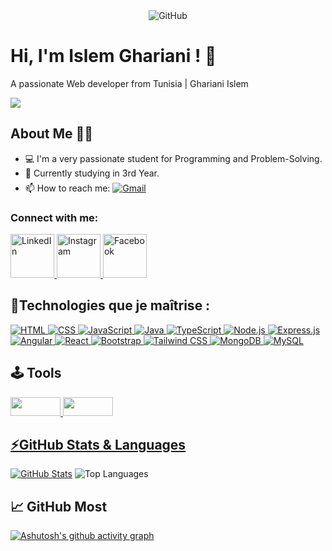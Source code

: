 <div align="center">
  <img src="https://user-images.githubusercontent.com/74038190/212257468-1e9a91f1-b626-4baa-b15d-5c385dfa7ed2.gif" alt="GitHub" />
</div>

# Hi, I'm Islem Ghariani ! 👋
A passionate Web developer from Tunisia | Ghariani Islem

![](https://komarev.com/ghpvc/?username=ghirr&color=dc143c)
## About Me 🙋‍♂️
- 💻 I'm a very passionate student for Programming and Problem-Solving.
- 🔭 Currently studying in 3rd Year.
- 📫 How to reach me: <a href="mailto:islemghariani.dev@gmail.com"><img style="padding-top: 7px;" src="https://img.shields.io/badge/Gmail-D14836?style=for-the-badge&logo=gmail&logoColor=white" alt="Gmail"></a>


### Connect with me:
<div style="display: inline-block; margin-right: 10px;">
  <a href="https://www.linkedin.com/in/islem-ghariani-36054b295/">
    <img style="width:70px;height:70px;" src="https://github.com/gauravghongde/social-icons/blob/master/PNG/Color/LinkedIN.png?raw=true" alt="LinkedIn">
  </a>
  <a href="https://www.instagram.com/islemghariani/">
    <img style="width:70px;height:70px;" src="https://cdn-icons-png.flaticon.com/128/2504/2504918.png?uid=R33087487&ga=GA1.1.140665445.1701948779&semt=ais" alt="Instagram">
  </a>
  <a href="https://www.facebook.com/ghirr.02">
    <img style="width:70px;height:70px;" src="https://github.com/gauravghongde/social-icons/blob/master/PNG/Color/Facebook.png?raw=true" alt="Facebook">
  </a>
</div>



## 🚀Technologies que je maîtrise :

<p dir="auto">
    <a href="https://developer.mozilla.org/en-US/docs/Web/HTML" target="_blank" rel="noopener noreferrer nofollow">
      <img src="https://img.shields.io/badge/HTML5-E34F26?style=for-the-badge&logo=html5&logoColor=white" alt="HTML">
    </a>
    <a href="https://developer.mozilla.org/en-US/docs/Web/CSS" target="_blank" rel="noopener noreferrer nofollow">
      <img src="https://img.shields.io/badge/CSS3-1572B6?style=for-the-badge&logo=css3&logoColor=white" alt="CSS">
    </a>
    <a href="https://developer.mozilla.org/en-US/docs/Web/JavaScript" target="_blank" rel="noopener noreferrer nofollow">
      <img src="https://img.shields.io/badge/JavaScript-F7DF1E?style=for-the-badge&logo=javascript&logoColor=black" alt="JavaScript">
    </a>
  <a href="https://www.java.com/" target="_blank" rel="noopener noreferrer nofollow">
    <img src="https://camo.githubusercontent.com/69aa4c0504930e8ae0b89332cd45436b67c8842992bc55ad11d2f67bac4eaa64/68747470733a2f2f696d672e736869656c64732e696f2f62616467652f4a6176612d4544384230303f7374796c653d666f722d7468652d6261646765266c6f676f3d6f70656e6a646b266c6f676f436f6c6f723d7768697465" alt="Java">
  </a>
  <a href="https://www.typescriptlang.org/" target="_blank" rel="noopener noreferrer nofollow">
    <img src="https://camo.githubusercontent.com/4a09e2a2a46ff51d57bfe440ca3ff9ec4c2bf576bf5ab89fbd4044fcaf7e3086/68747470733a2f2f696d672e736869656c64732e696f2f62616467652f547970655363726970742d3030374143433f7374796c653d666f722d7468652d6261646765266c6f676f3d74797065736372697074266c6f676f436f6c6f723d7768697465" alt="TypeScript">
  </a>
  <a href="https://nodejs.org/" target="_blank" rel="noopener noreferrer nofollow">
    <img src="https://img.shields.io/badge/node.js-6DA55F?style=for-the-badge&logo=node.js&logoColor=white" alt="Node.js">
  </a>
  <a href="https://expressjs.com/" target="_blank" rel="noopener noreferrer nofollow">
    <img src="https://img.shields.io/badge/Express%20js-000000?style=for-the-badge&logo=express&logoColor=white" alt="Express.js">
  </a>
  <a href="https://angular.io/" target="_blank" rel="noopener noreferrer nofollow">
    <img src="https://img.shields.io/badge/Angular-DD0031?style=for-the-badge&logo=angular&logoColor=white" alt="Angular">
  </a>
  <a href="https://reactjs.org/" target="_blank" rel="noopener noreferrer nofollow">
    <img src="https://img.shields.io/badge/React-20232A?style=for-the-badge&logo=react&logoColor=61DAFB" alt="React">
  </a>
  <a href="https://getbootstrap.com/" target="_blank" rel="noopener noreferrer nofollow">
    <img src="https://camo.githubusercontent.com/c402bd25609922ab7160b91524aeb125a2e664070816aeb6dd66af9c41f70087/68747470733a2f2f696d672e736869656c64732e696f2f62616467652f426f6f7473747261702d3536334437433f7374796c653d666f722d7468652d6261646765266c6f676f3d626f6f747374726170266c6f676f436f6c6f723d7768697465" alt="Bootstrap">
  </a>
  <a href="https://tailwindcss.com/" target="_blank" rel="noopener noreferrer nofollow">
    <img src="https://camo.githubusercontent.com/6c62369c4e99b8a15e8bc2252842ba29e6af1a870849ba36b78e534304113437/68747470733a2f2f696d672e736869656c64732e696f2f62616467652f5461696c77696e645f4353532d3338423241433f7374796c653d666f722d7468652d6261646765266c6f676f3d7461696c77696e642d637373266c6f676f436f6c6f723d7768697465" alt="Tailwind CSS">
  </a>
  <a href="https://www.mongodb.com/" target="_blank" rel="noopener noreferrer nofollow">
    <img src="https://camo.githubusercontent.com/4ae569342c64ecd9f0d7e7cbed78fffcca6a0f427e8efb4297c1d357dfb09074/68747470733a2f2f696d672e736869656c64732e696f2f62616467652f4d6f6e676f44422d3445413934423f7374796c653d666f722d7468652d6261646765266c6f676f3d6d6f6e676f6462266c6f676f436f6c6f723d7768697465" alt="MongoDB">
  </a>
  <a href="https://www.mysql.com/" target="_blank" rel="noopener noreferrer nofollow">
    <img src="https://img.shields.io/badge/MySQL-005C84?style=for-the-badge&logo=mysql&logoColor=white" alt="MySQL">
  </a>
</p>


## 🕹️ Tools 
<p>
  <a href="https://git-scm.com/">
    <img src="https://user-images.githubusercontent.com/74038190/212281775-b468df30-4edc-4bf8-a4ee-f52e1aaddc86.gif" Style="width:80px;height:30px;"
  </a>
      <a href="https://www.postman.com/">
    <img src="https://img.shields.io/badge/Postman-FF6C37?style=for-the-badge&logo=Postman&logoColor=white" Style="width:80px;height:30px;"
  </a>
</p>

## ⚡GitHub Stats & Languages 
[![GitHub Stats](https://github-readme-stats.vercel.app/api?username=ghirr&show_icons=true&theme=radical)](https://github.com/ghirr)
![Top Languages](https://github-readme-stats.vercel.app/api/top-langs/?username=ghirr&layout=compact&theme=radical&hide=css,html,scss,jupyter%20notebook,less,twig)

## 📈 GitHub Most
[![Ashutosh's github activity graph](https://github-readme-activity-graph.vercel.app/graph?username=ghirr&theme=dracula)](https://github.com/ashutosh00710/github-readme-activity-graph)
